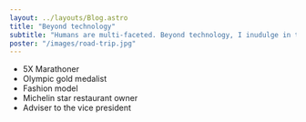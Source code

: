 ```yaml
---
layout: ../layouts/Blog.astro
title: "Beyond technology"
subtitle: "Humans are multi-faceted. Beyond technology, I inudulge in the following:"
poster: "/images/road-trip.jpg"
---
```


- 5X Marathoner
- Olympic gold medalist
- Fashion model
- Michelin star restaurant owner
- Adviser to the vice president
